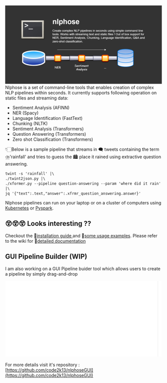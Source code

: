 ![nlphose](logo.png)
Nlphose is a set of command-line tools that enables creation of complex NLP pipelines within seconds. 
It currently supports following operation on static files and streaming data:

 

* Sentiment Analysis (AFINN)
* NER (Spacy)
* Language Identification (FastText)
* Chunking (NLTK)
* Sentiment Analysis (Transformers)
* Question Answering (Transformers)
* Zero shot Classification (Transformers)


👇🏻Below is a sample pipeline that streams in 🗨️ tweets containing the term ⛈️'rainfall' and tries to guess the 🏙️ place it rained using extractive question answering.

```shell
twint -s 'rainfall' |\
./twint2json.py |\
./xformer.py --pipeline question-answering --param 'where did it rain' |\
jq '{"text":.text,"answer":.xfrmr_question_answering.answer}'
```
Nlphose pipelines can run on your laptop or on a cluster of computers using [Kubernetes](https://ashishware.com/2021/12/12/scalablenlp/) or [Pyspark](https://ashishware.com/2022/01/23/PysparkNlphose/).

## 😲😲😲 Looks interesting ??

Checkout the 🔗[installation guide ](https://github.com/code2k13/nlphose/wiki/Installing) and 🔎[some usage examples](https://github.com/code2k13/nlphose/wiki/Quickstart). Please refer to the wiki for 📖[detailed documentation](https://github.com/code2k13/nlphose/wiki)

## GUI Pipeline Builder (WIP)
I am also working on a GUI Pipeline buider tool which allows users to create a pipeline by simply drag-and-drop

![](https://github.com/code2k13/nlphoseGUI/blob/main/images/drag_drop_nlphose.gif?raw=true)

For more details visit it's repository : [https://github.com/code2k13/nlphoseGUI](https://github.com/code2k13/nlphoseGUI)
